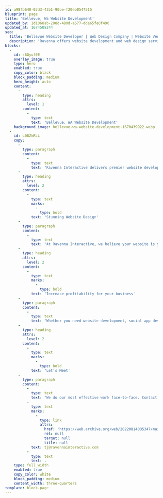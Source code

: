 ```yaml
---
id: a98fb648-03d3-43b1-90be-f20eb0547515
blueprint: page
title: 'Bellevue, Wa Website Development'
updated_by: 1d1068ab-208d-480d-a677-dda65fe0f490
updated_at: 1674508244
seo:
  title: 'Bellevue Website Developer | Web Design Company | Website Vendor'
  description: 'Ravenna offers website development and web design services in Bellevue WA. Our web developers not only aim to make sure your website is fast and responsive, but we also ensure that it works to retain customer leads and engage potential clients.'
blocks:
  -
    id: s6Gyuf0E
    overlay_image: true
    type: hero
    enabled: true
    copy_color: black
    block_padding: medium
    hero_height: auto
    content:
      -
        type: heading
        attrs:
          level: 1
        content:
          -
            type: text
            text: 'Bellevue, WA Website Development'
    background_image: bellevue-wa-website-development-1670439922.webp
  -
    id: L08ZkRLL
    copy:
      -
        type: paragraph
        content:
          -
            type: text
            text: 'Ravenna Interactive delivers premier website development services for clients in Bellevue, WA, and the surrounding areas. You can depend on us for a website that truly stands out while delivering the marketing results you need. We implement the latest in design and development to ensure that your website loads quickly, is responsive, and is visually appealing. We will work with you from beginning to end to create the website you want for your company.'
      -
        type: heading
        attrs:
          level: 2
        content:
          -
            type: text
            marks:
              -
                type: bold
            text: 'Stunning Website Design'
      -
        type: paragraph
        content:
          -
            type: text
            text: "At Ravenna Interactive, we believe your website is your company's face online. That is why we focus on creating stunning websites that speak directly to your target audience. We know you want your website to look its best, so we go above and beyond to deliver the results you deserve. As your website developer, our focus is on bringing your vision for your website to life."
      -
        type: heading
        attrs:
          level: 2
        content:
          -
            type: text
            marks:
              -
                type: bold
            text: 'Increase profitability for your business'
      -
        type: paragraph
        content:
          -
            type: text
            text: 'Whether you need website development, social app development, or application development, you can rely on our capable team of professionals. We have what it takes to give your website the edge over your competition while adding measurable value to your bottom line. We look forward to providing the website design, web development, and marketing services you can depend on to take your business to new heights.'
      -
        type: heading
        attrs:
          level: 2
        content:
          -
            type: text
            marks:
              -
                type: bold
            text: 'Let’s Meet'
      -
        type: paragraph
        content:
          -
            type: text
            text: "We do our most effective work face-to-face. Contact us to discuss your website needs in Bellevue, WA or Seattle by calling us at (206) 427-0000 or send an email to\_"
          -
            type: text
            marks:
              -
                type: link
                attrs:
                  href: 'https://web.archive.org/web/20220814035347/mailto:tj@ravennainteractive.com'
                  rel: null
                  target: null
                  title: null
            text: tj@ravennainteractive.com
          -
            type: text
            text: .
    type: full_width
    enabled: true
    copy_color: white
    block_padding: medium
    content_width: three-quarters
template: block-page
---
```

